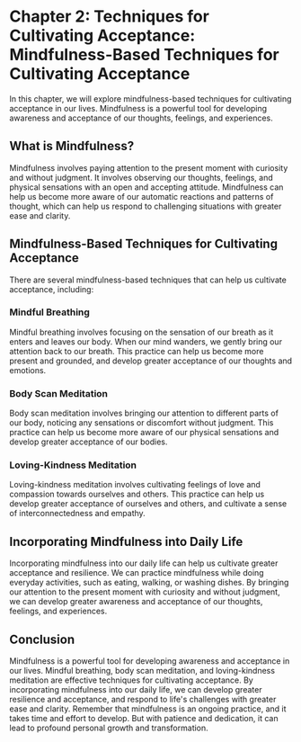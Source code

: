 Chapter 2: Techniques for Cultivating Acceptance: Mindfulness-Based Techniques for Cultivating Acceptance
=========================================================================================================

In this chapter, we will explore mindfulness-based techniques for cultivating acceptance in our lives. Mindfulness is a powerful tool for developing awareness and acceptance of our thoughts, feelings, and experiences.

What is Mindfulness?
--------------------

Mindfulness involves paying attention to the present moment with curiosity and without judgment. It involves observing our thoughts, feelings, and physical sensations with an open and accepting attitude. Mindfulness can help us become more aware of our automatic reactions and patterns of thought, which can help us respond to challenging situations with greater ease and clarity.

Mindfulness-Based Techniques for Cultivating Acceptance
-------------------------------------------------------

There are several mindfulness-based techniques that can help us cultivate acceptance, including:

### Mindful Breathing

Mindful breathing involves focusing on the sensation of our breath as it enters and leaves our body. When our mind wanders, we gently bring our attention back to our breath. This practice can help us become more present and grounded, and develop greater acceptance of our thoughts and emotions.

### Body Scan Meditation

Body scan meditation involves bringing our attention to different parts of our body, noticing any sensations or discomfort without judgment. This practice can help us become more aware of our physical sensations and develop greater acceptance of our bodies.

### Loving-Kindness Meditation

Loving-kindness meditation involves cultivating feelings of love and compassion towards ourselves and others. This practice can help us develop greater acceptance of ourselves and others, and cultivate a sense of interconnectedness and empathy.

Incorporating Mindfulness into Daily Life
-----------------------------------------

Incorporating mindfulness into our daily life can help us cultivate greater acceptance and resilience. We can practice mindfulness while doing everyday activities, such as eating, walking, or washing dishes. By bringing our attention to the present moment with curiosity and without judgment, we can develop greater awareness and acceptance of our thoughts, feelings, and experiences.

Conclusion
----------

Mindfulness is a powerful tool for developing awareness and acceptance in our lives. Mindful breathing, body scan meditation, and loving-kindness meditation are effective techniques for cultivating acceptance. By incorporating mindfulness into our daily life, we can develop greater resilience and acceptance, and respond to life's challenges with greater ease and clarity. Remember that mindfulness is an ongoing practice, and it takes time and effort to develop. But with patience and dedication, it can lead to profound personal growth and transformation.
